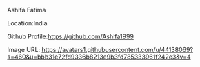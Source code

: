 Ashifa Fatima

Location:India

Github Profile:https://github.com/Ashifa1999

Image URL: https://avatars1.githubusercontent.com/u/44138069?s=460&u=bbb31e72fd9336b8213e9b3fd785333961f242e3&v=4
